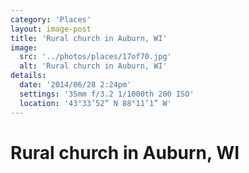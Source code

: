 ```yaml
---
category: 'Places'
layout: image-post
title: 'Rural church in Auburn, WI'
image:
  src: '../photos/places/17of70.jpg'
  alt: 'Rural church in Auburn, WI'
details:
  date: '2014/06/28 2:24pm'
  settings: '35mm f/3.2 1/1000th 200 ISO'
  location: '43°33’52” N 88°11’1” W'
---
```

<h1 class="d-none">Rural church in Auburn, WI</h1>